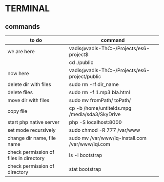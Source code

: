 # TERMINAL
## commands
|to do                                             |command                                          |
|--------------------------------------------------|-------------------------------------------------|
|we are here                                       |vadis@vadis-ThC:~/Projects/es6-project$          |
|                                                  |cd ./public                                      |
|now here                                          |vadis@vadis-ThC:~/Projects/es6-project/public    |
|delete dir with files                             |sudo rm -rf dir_name                             |
|delete files                                      |sudo rm -f 1.mp3 bla.html                        |
|move dir with files                               |sudo mv fromPath/ toPath/                        |
|copy file                                         |cp -b /home/untitelds.mpg /media/sda3/SkyDrive   |
|start php native server                           |php -S localhost:8000                            |
|set mode recursively                              |sudo chmod -R 777 /var/www                       |
|change dir name, file name                        |sudo mv /var/www/iq-install.com /var/www/iqi.com |
|check permission of files in directory            |ls -l bootstrap                                  |
|check permission of directory                     |stat bootstrap                                   |
